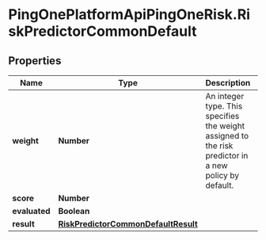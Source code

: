 # PingOnePlatformApiPingOneRisk.RiskPredictorCommonDefault

## Properties

Name | Type | Description | Notes
------------ | ------------- | ------------- | -------------
**weight** | **Number** | An integer type. This specifies the weight assigned to the risk predictor in a new policy by default. | 
**score** | **Number** |  | [optional] 
**evaluated** | **Boolean** |  | [optional] 
**result** | [**RiskPredictorCommonDefaultResult**](RiskPredictorCommonDefaultResult.md) |  | [optional] 


